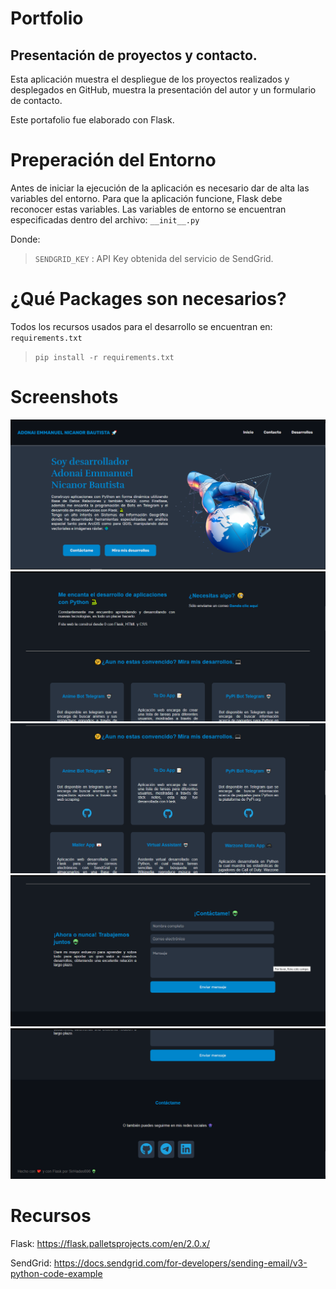 # Portfolio
## Presentación de proyectos y contacto.

Esta aplicación muestra el despliegue de los proyectos realizados y desplegados en GitHub, muestra la presentación del autor y un formulario de contacto. 

Este portafolio fue elaborado con Flask.

# Preperación del Entorno
Antes de iniciar la ejecución de la aplicación es necesario dar de alta las variables del entorno.
Para que la aplicación funcione, Flask debe reconocer estas variables.
Las variables de entorno se encuentran especificadas dentro del archivo: `__init__.py`

Donde:

> `SENDGRID_KEY` : API Key obtenida del servicio de SendGrid.

# ¿Qué Packages son necesarios?
Todos los recursos usados para el desarrollo se encuentran en: `requirements.txt`

> `pip install -r requirements.txt`

# Screenshots
<img src="doc\img\index.png">

<img src="doc\img\index-2.png">

<img src="doc\img\index-3.png">

<img src="doc\img\index-4.png">

<img src="doc\img\index-5.png">


# Recursos
Flask: https://flask.palletsprojects.com/en/2.0.x/

SendGrid: https://docs.sendgrid.com/for-developers/sending-email/v3-python-code-example
